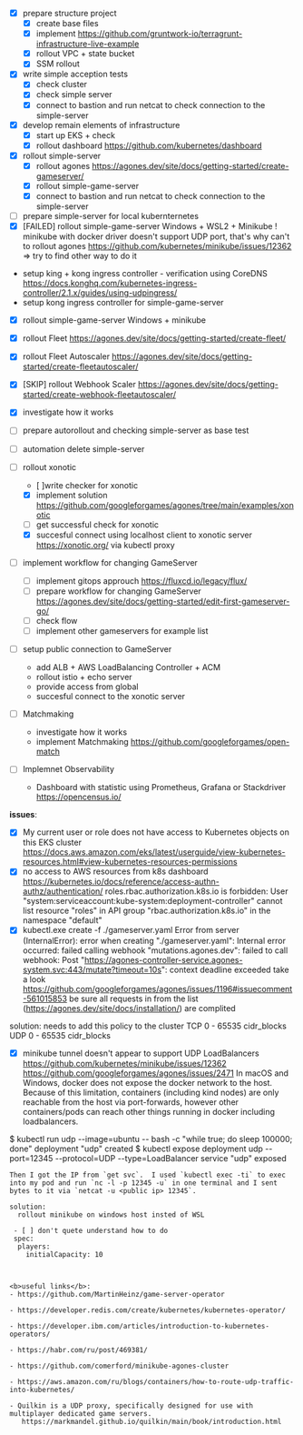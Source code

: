 - [x] prepare structure project
  - [x] create base files
  - [x] implement https://github.com/gruntwork-io/terragrunt-infrastructure-live-example
  - [x] rollout VPC + state bucket
  - [x] SSM rollout

- [x] write simple acception tests
  - [x] check cluster
  - [x] check simple server 
  - [x] connect to bastion and run netcat to check connection to the simple-server 

- [x] develop remain elements of infrastructure 
  - [x] start up EKS + check
  - [x] rollout dashboard https://github.com/kubernetes/dashboard

- [x] rollout simple-server
  - [x] rollout agones https://agones.dev/site/docs/getting-started/create-gameserver/
  - [x] rollout simple-game-server
  - [x] connect to bastion and run netcat to check connection to the simple-server

- [ ]  prepare simple-server for local kubernternetes
  - [x] [FAILED] rollout simple-game-server Windows + WSL2 + Minikube
! minikube with docker driver doesn't support UDP port, that's why can't to rollout agones https://github.com/kubernetes/minikube/issues/12362
=> try to find other way to do it
  - setup king + kong ingress controller - verification using CoreDNS https://docs.konghq.com/kubernetes-ingress-controller/2.1.x/guides/using-udpingress/
  - setup kong ingress controller for simple-game-server  
  - [x] rollout simple-game-server Windows + minikube
  - [x] rollout Fleet            https://agones.dev/site/docs/getting-started/create-fleet/
  - [x] rollout Fleet Autoscaler https://agones.dev/site/docs/getting-started/create-fleetautoscaler/
  - [x] [SKIP] rollout Webhook Scaler   https://agones.dev/site/docs/getting-started/create-webhook-fleetautoscaler/
  - [x] investigate how it works
  - [ ] prepare autorollout and checking simple-server as base test
  - [ ] automation delete simple-server 
 
- [ ] rollout xonotic
  - [ ]write checker for xonotic
  - [x] implement solution https://github.com/googleforgames/agones/tree/main/examples/xonotic
  - [ ] get successful check for xonotic 
  - [x] succesful connect using localhost client to xonotic server https://xonotic.org/ via kubectl proxy

- [ ] implement workflow for changing GameServer 
  - [ ] implement gitops approuch https://fluxcd.io/legacy/flux/
  - [ ] prepare workflow for changing GameServer https://agones.dev/site/docs/getting-started/edit-first-gameserver-go/
  - [ ] check flow
  - [ ] implement other gameservers for example list 

- [ ] setup public connection to GameServer
  - add ALB + AWS LoadBalancing Controller + ACM
  - rollout istio + echo server
  - provide access from global
  - succesful connect to the xonotic server

- [ ] Matchmaking
  - investigate how it works
  - implement Matchmaking https://github.com/googleforgames/open-match 

- [ ] Implemnet Observability
  - Dashboard with statistic using Prometheus, Grafana or Stackdriver  https://opencensus.io/

<b>issues</b>:
- [x] My current user or role does not have access to Kubernetes objects on this EKS cluster
  https://docs.aws.amazon.com/eks/latest/userguide/view-kubernetes-resources.html#view-kubernetes-resources-permissions
- [x] no access to AWS resources from k8s dashboard
  https://kubernetes.io/docs/reference/access-authn-authz/authentication/
  roles.rbac.authorization.k8s.io is forbidden: User "system:serviceaccount:kube-system:deployment-controller" cannot list resource "roles" in API group "rbac.authorization.k8s.io" in the namespace "default"
- [x] kubectl.exe create -f ./gameserver.yaml
Error from server (InternalError): error when creating "./gameserver.yaml": Internal error occurred: failed calling webhook "mutations.agones.dev": failed to call webhook: Post "https://agones-controller-service.agones-system.svc:443/mutate?timeout=10s": context deadline exceeded
 take a look https://github.com/googleforgames/agones/issues/1196#issuecomment-561015853 
 be sure all requests in from the list (https://agones.dev/site/docs/installation/) are complited

 solution:
  needs to add this policy to the cluster
  TCP	0 - 65535	cidr_blocks
  UDP	0 - 65535	cidr_blocks


- [x] minikube tunnel doesn't appear to support UDP LoadBalancers  
https://github.com/kubernetes/minikube/issues/12362
https://github.com/googleforgames/agones/issues/2471
In macOS and Windows, docker does not expose the docker network to the host. Because of this limitation, containers (including kind nodes) are only reachable from the host via port-forwards, however other containers/pods can reach other things running in docker including loadbalancers.

$ kubectl run udp --image=ubuntu -- bash -c "while true; do sleep 100000; done"
deployment "udp" created
$ kubectl expose deployment udp --port=12345 --protocol=UDP --type=LoadBalancer
service "udp" exposed
```
Then I got the IP from `get svc`.  I used `kubectl exec -ti` to exec into my pod and run `nc -l -p 12345 -u` in one terminal and I sent bytes to it via `netcat -u <public ip> 12345`.

solution:
  rollout minikube on windows host insted of WSL 

 - [ ] don't quete understand how to do 
 spec:
  players:
    initialCapacity: 10

 

<b>useful links</b>:
- https://github.com/MartinHeinz/game-server-operator

- https://developer.redis.com/create/kubernetes/kubernetes-operator/

- https://developer.ibm.com/articles/introduction-to-kubernetes-operators/

- https://habr.com/ru/post/469381/

- https://github.com/comerford/minikube-agones-cluster

- https://aws.amazon.com/ru/blogs/containers/how-to-route-udp-traffic-into-kubernetes/

- Quilkin is a UDP proxy, specifically designed for use with multiplayer dedicated game servers.
   https://markmandel.github.io/quilkin/main/book/introduction.html